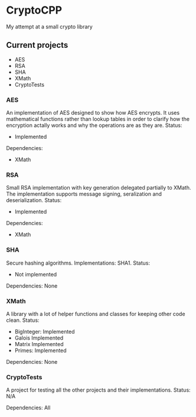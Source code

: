 # CryptoCPP
My attempt at a small crypto library

## Current projects
* AES
* RSA
* SHA
* XMath
* CryptoTests



### AES
An implementation of AES designed to show how AES encrypts. It uses mathematical functions rather than lookup tables in order to clarify how the encryption actally works and why the operations are as they are.
Status:
* Implemented

Dependencies:
* XMath


### RSA
Small RSA implementation with key generation delegated partially to XMath. The implementation supports message signing, seralization and deserialization.
Status:
* Implemented

Dependencies:
* XMath


### SHA
Secure hashing algorithms. Implementations: SHA1.
Status:
* Not implemented

Dependencies:
None


### XMath
A library with a lot of helper functions and classes for keeping other code clean.
Status:
* BigInteger: Implemented
* Galois Implemented
* Matrix Implemented
* Primes: Implemented

Dependencies:
None


### CryptoTests
A project for testing all the other projects and their implementations.
Status:
N/A

Dependencies:
All